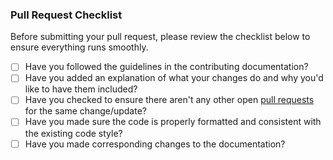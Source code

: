### Pull Request Checklist

Before submitting your pull request, please review the checklist below to ensure everything runs smoothly.

 - [ ] Have you followed the guidelines in the contributing documentation?
 - [ ] Have you added an explanation of what your changes do and why you'd like to have them included?
 - [ ] Have you checked to ensure there aren't any other open [pull requests](https://github.com/jgphilpott/polytree/pulls) for the same change/update?
 - [ ] Have you made sure the code is properly formatted and consistent with the existing code style?
 - [ ] Have you made corresponding changes to the documentation?
